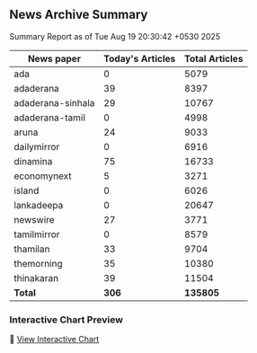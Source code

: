 <!-- @format -->

## News Archive Summary

Summary Report as of Tue Aug 19 20:30:42 +0530 2025

| News paper         | Today's Articles | Total Articles |
|--------------------|------------------|----------------|
| ada               | 0          | 5079        |
| adaderana               | 39          | 8397        |
| adaderana-sinhala               | 29          | 10767        |
| adaderana-tamil               | 0          | 4998        |
| aruna               | 24          | 9033        |
| dailymirror               | 0          | 6916        |
| dinamina               | 75          | 16733        |
| economynext               | 5          | 3271        |
| island               | 0          | 6026        |
| lankadeepa               | 0          | 20647        |
| newswire               | 27          | 3771        |
| tamilmirror               | 0          | 8579        |
| thamilan               | 33          | 9704        |
| themorning               | 35          | 10380        |
| thinakaran               | 39          | 11504        |
| **Total**          | **306**      | **135805** |

### Interactive Chart Preview
🔗 [View Interactive Chart](https://itscharukadeshan.github.io/sl_news_archive_data/news_chart_by_newspaper.html)

